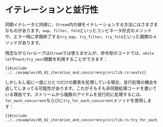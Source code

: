 <!-- # Iteration and Concurrency -->

# イテレーションと並行性

<!--
Similar to synchronous `Iterator`s, there are many different ways to iterate
over and process the values in a `Stream`. There are combinator-style methods
such as `map`, `filter`, and `fold`, and their early-exit-on-error cousins
`try_map`, `try_filter`, and `try_fold`.
-->

同期イテレータと同様に、`Stream`内の値をイテレーションする方法にはさまざまなものがあります。`map`、`filter`、`fold`といったコンビネータ形式のメソッドや、エラー時に早期終了する`try_map`、`try_filter`、`try_fold`といった親類のメソッドがあります。

<!--
Unfortunately, `for` loops are not usable with `Stream`s, but for
imperative-style code, `while let` and the `next`/`try_next` functions can
be used:
-->

残念ながら`for`ループは`Stream`では使えませんが、命令型のコードでは、`while let`や`next/try_next`関数を利用することができます：

```rust,edition2018,ignore
{{#include ../../examples/05_02_iteration_and_concurrency/src/lib.rs:nexts}}
```

<!--
However, if we're just processing one element at a time, we're potentially
leaving behind opportunity for concurrency, which is, after all, why we're
writing async code in the first place. To process multiple items from a stream
concurrently, use the `for_each_concurrent` and `try_for_each_concurrent`
methods:
-->

しかしもし仮に一度にひとつだけの要素を処理している場合、並行処理の機会を逃してしまってる可能性があります。これがそもそも非同期処理コードを書いている理由です。ストリームから複数のアイテムを並行的に処理するには、`for_each_concurrent`ならびに`try_for_each_concurrent`メソッドを使用します：

```rust,edition2018,ignore
{{#include ../../examples/05_02_iteration_and_concurrency/src/lib.rs:try_for_each_concurrent}}
```
